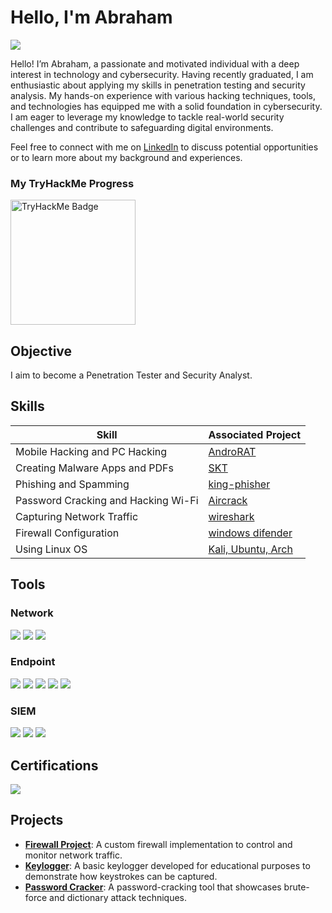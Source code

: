 # Hello, I'm Abraham  
<a href="https://www.linkedin.com/in/abr-ahamis"><img src="https://img.shields.io/badge/-LinkedIn-0072b1?&style=for-the-badge&logo=linkedin&logoColor=white" /></a>

Hello! I’m Abraham, a passionate and motivated individual with a deep interest in technology and cybersecurity. Having recently graduated, I am enthusiastic about applying my skills in penetration testing and security analysis. My hands-on experience with various hacking techniques, tools, and technologies has equipped me with a solid foundation in cybersecurity. I am eager to leverage my knowledge to tackle real-world security challenges and contribute to safeguarding digital environments.

Feel free to connect with me on [LinkedIn](https://www.linkedin.com/in/abr-ahamis) to discuss potential opportunities or to learn more about my background and experiences.

<!-- TryHackMe Badge Section -->
<div style="margin-top: 20px;">
    <h3>My TryHackMe Progress</h3>
    <img src="https://tryhackme.com/badge/4020819" alt="TryHackMe Badge" style="border:none; width: 200px;">
</div>

## Objective
I aim to become a Penetration Tester and Security Analyst.

## Skills
| Skill                                         | Associated Project         |
|-----------------------------------------------|----------------------------|
| Mobile Hacking and PC Hacking                 | [AndroRAT](https://github.com/karma9874/AndroRAT.git)          |
| Creating Malware Apps and PDFs                | [SKT](https://github.com/surrealyz/pdfclassifier.git)          |
| Phishing and Spamming                         | [king-phisher](https://github.com/rsmusllp/king-phisher.git)          |
| Password Cracking and Hacking Wi-Fi           | [Aircrack](https://www.google.com/search?q=aircrack-ng&oq=air&gs_lcrp=EgZjaHJvbWUqDQgAEAAYkQIYgAQYigUyDQgAEAAYkQIYgAQYigUyBggBEEUYOTINCAIQABiRAhiABBiKBTIYCAMQLhhDGMcBGLEDGMkDGNEDGIAEGIoFMgoIBBAAGJIDGIAEMg0IBRAAGJIDGIAEGIoFMgcIBhAAGIAEMgcIBxAAGIAEMg0ICBAAGIMBGLEDGIAEMgcICRAAGI8C0gEJMTAxMzhqMGo3qAIAsAIA&sourceid=chrome&ie=UTF-8)          |
| Capturing Network Traffic                     | [wireshark](https://github.com/HalilDeniz/PacketSpy.git)          |
| Firewall Configuration                        | [windows difender](https://github.com/hegdepavankumar/Fortigate-Firewall-Complete-Guide.git)          |
| Using Linux OS                                | [Kali, Ubuntu, Arch](https://www.google.com/search?q=linux+os&oq=linux+os+&gs_lcrp=EgZjaHJvbWUyBggAEEUYOTIGCAEQRRg8MgYIAhBFGDzSAQgzNjUxajBqN6gCALACAA&sourceid=chrome&ie=UTF-8)          |

## Tools
### Network
<div>
    <img src="https://img.shields.io/badge/-Wireshark-1679A7?&style=for-the-badge&logo=Wireshark&logoColor=white" />
    <img src="https://img.shields.io/badge/-Bettercap-00B2A9?&style=for-the-badge&logo=Bettercap&logoColor=white" />
    <img src="https://img.shields.io/badge/-Nmap-004B49?&style=for-the-badge&logo=Nmap&logoColor=white" />
</div>

### Endpoint
<div>
    <img src="https://img.shields.io/badge/-Metasploit-0E1D1D?&style=for-the-badge&logo=Metasploit&logoColor=white" />
    <img src="https://img.shields.io/badge/-Burp_Suite-FD0000?&style=for-the-badge&logo=Burp_Suite&logoColor=white" />
    <img src="https://img.shields.io/badge/-John_the_Ripper-00FF00?&style=for-the-badge&logo=John_the_Ripper&logoColor=white" />
    <img src="https://img.shields.io/badge/-Hydra-FF0000?&style=for-the-badge&logo=Hydra&logoColor=white" />
    <img src="https://img.shields.io/badge/-King_Phishing-1F77D0?&style=for-the-badge&logo=King_Phishing&logoColor=white" />
</div>

### SIEM
<div>
    <img src="https://img.shields.io/badge/-Microsoft_Sentinel-0078D4?&style=for-the-badge&logo=Microsoft&logoColor=white" />
    <img src="https://img.shields.io/badge/-Splunk-000000?&style=for-the-badge&logo=Splunk&logoColor=white" />
    <img src="https://img.shields.io/badge/-Elastic-005571?&style=for-the-badge&logo=Elastic&logoColor=white" />
</div>

## Certifications
<div>
<img src="https://img.shields.io/badge/-Security%2B-FF0000?&style=for-the-badge&logo=CompTIA&logoColor=white" />
</div>

## Projects
- **[Firewall Project](https://github.com/Abr-ahamis/Firewall-project)**: A custom firewall implementation to control and monitor network traffic.
- **[Keylogger](https://github.com/Abr-ahamis/Keylogger)**: A basic keylogger developed for educational purposes to demonstrate how keystrokes can be captured.
- **[Password Cracker](https://github.com/Abr-ahamis/password)**: A password-cracking tool that showcases brute-force and dictionary attack techniques.

